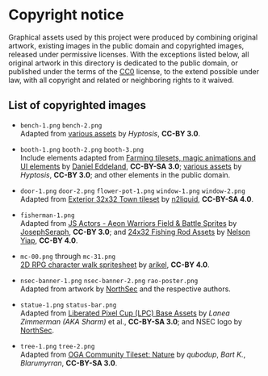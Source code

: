 # Copyright notice

Graphical assets used by this project were produced by combining original
artwork, existing images in the public domain and copyrighted images, released
under permissive licenses.  With the exceptions listed below, all original
artwork in this directory is dedicated to the public domain, or published
under the terms of the [CC0](https://creativecommons.org/publicdomain/zero/1.0/)
license, to the extend possible under law, with all copyright and related or
neighboring rights to it waived.

## List of copyrighted images

  * `bench-1.png` `bench-2.png`<br>
    Adapted from [various assets](https://opengameart.org/content/lots-of-free-2d-tiles-and-sprites-by-hyptosis) by _Hyptosis_, **CC-BY 3.0**.

  * `booth-1.png` `booth-2.png` `booth-3.png`<br>
    Include elements adapted from [Farming tilesets, magic animations and UI elements](https://opengameart.org/content/lpc-farming-tilesets-magic-animations-and-ui-elements) by [Daniel Eddeland](https://opengameart.org/users/daneeklu), **CC-BY-SA 3.0**;
    [various assets](https://opengameart.org/content/lots-of-free-2d-tiles-and-sprites-by-hyptosis) by _Hyptosis_, **CC-BY 3.0**;
    and other elements in the public domain.

  * `door-1.png` `door-2.png` `flower-pot-1.png` `window-1.png` `window-2.png`<br>
    Adapted from [Exterior 32x32 Town tileset](https://opengameart.org/content/exterior-32x32-town-tileset) by [n2liquid](https://opengameart.org/users/n2liquid), **CC-BY-SA 4.0**.

  * `fisherman-1.png`<br>
    Adapted from [JS Actors - Aeon Warriors Field & Battle Sprites](https://opengameart.org/content/js-actors-aeon-warriors-field-battle-sprites) by [JosephSeraph](https://opengameart.org/users/josephseraph), **CC-BY 3.0**;
    and [24x32 Fishing Rod Assets](https://opengameart.org/content/24x32-fishing-rod-assets-works-with-peppercarrot-cabbit-sprites) by [Nelson Yiap](https://opengameart.org/users/nelson-yiap), **CC-BY 4.0**.

  * `mc-00.png` through `mc-31.png`<br>
    [2D RPG character walk spritesheet](https://opengameart.org/content/2d-rpg-character-walk-spritesheet) by [arikel](https://opengameart.org/users/arikel), **CC-BY 4.0**.

  * `nsec-banner-1.png` `nsec-banner-2.png` `rao-poster.png`<br>
    Adapted from artwork by [NorthSec](https://nsec.io) and the respective authors.

  * `statue-1.png` `status-bar.png`<br>
    Adapted from [Liberated Pixel Cup (LPC) Base Assets](https://opengameart.org/content/liberated-pixel-cup-lpc-base-assets-sprites-map-tiles) by _Lanea Zimmerman (AKA Sharm)_ et al., **CC-BY-SA 3.0**;
    and NSEC logo by [NorthSec](https://nsec.io).

  * `tree-1.png` `tree-2.png`<br>
    Adapted from [OGA Community Tileset: Nature](https://opengameart.org/content/oga-community-tileset-nature) by _qubodup_, _Bart K._, _Blarumyrran_, **CC-BY-SA 3.0**.
